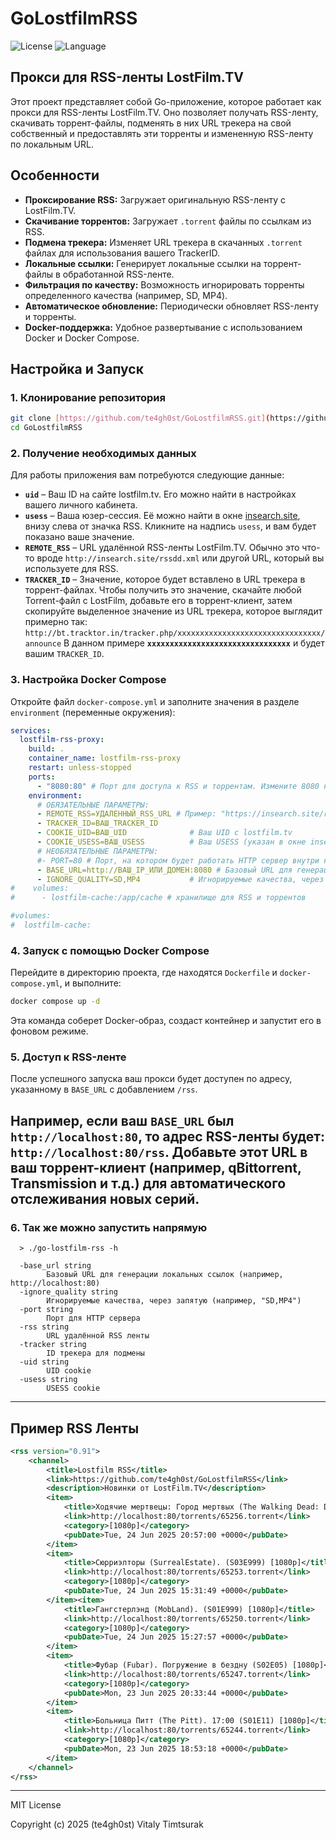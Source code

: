 # GoLostfilmRSS

![License](https://img.shields.io/badge/license-MIT-blue.svg)
![Language](https://img.shields.io/badge/language-Go-brightgreen)

## Прокси для RSS-ленты LostFilm.TV

Этот проект представляет собой Go-приложение, которое работает как прокси для RSS-ленты LostFilm.TV.
Оно позволяет получать RSS-ленту, скачивать торрент-файлы, подменять в них URL трекера на свой собственный и 
предоставлять эти торренты и измененную RSS-ленту по локальным URL.


## Особенности

* **Проксирование RSS:** Загружает оригинальную RSS-ленту с LostFilm.TV.
* **Скачивание торрентов:** Загружает `.torrent` файлы по ссылкам из RSS.
* **Подмена трекера:** Изменяет URL трекера в скачанных `.torrent` файлах для использования вашего TrackerID.
* **Локальные ссылки:** Генерирует локальные ссылки на торрент-файлы в обработанной RSS-ленте.
* **Фильтрация по качеству:** Возможность игнорировать торренты определенного качества (например, SD, MP4).
* **Автоматическое обновление:** Периодически обновляет RSS-ленту и торренты.
* **Docker-поддержка:** Удобное развертывание с использованием Docker и Docker Compose.

## Настройка и Запуск

### 1. Клонирование репозитория

```bash
git clone [https://github.com/te4gh0st/GoLostfilmRSS.git](https://github.com/te4gh0st/GoLostfilmRSS.git)
cd GoLostfilmRSS
````

### 2. Получение необходимых данных

Для работы приложения вам потребуются следующие данные:

* **`uid`** – Ваш ID на сайте lostfilm.tv. Его можно найти в настройках вашего личного кабинета.
* **`usess`** – Ваша юзер-сессия. Её можно найти в окне [insearch.site](http://insearch.site), внизу слева от значка RSS. Кликните на надпись `usess`, и вам будет показано ваше значение.
* **`REMOTE_RSS`** – URL удалённой RSS-ленты LostFilm.TV. Обычно это что-то вроде `http://insearch.site/rssdd.xml` или другой URL, который вы используете для RSS.
* **`TRACKER_ID`** – Значение, которое будет вставлено в URL трекера в торрент-файлах. Чтобы получить это значение, скачайте любой Torrent-файл с LostFilm, добавьте его в торрент-клиент, затем скопируйте выделенное значение из URL трекера, которое выглядит примерно так:
  `http://bt.tracktor.in/tracker.php/xxxxxxxxxxxxxxxxxxxxxxxxxxxxxxxx/announce`
  В данном примере **`xxxxxxxxxxxxxxxxxxxxxxxxxxxxxxxx`** и будет вашим `TRACKER_ID`.

### 3. Настройка Docker Compose

Откройте файл `docker-compose.yml` и заполните значения в разделе `environment` (переменные окружения):

```yaml
services:
  lostfilm-rss-proxy:
    build: .
    container_name: lostfilm-rss-proxy
    restart: unless-stopped
    ports:
      - "8080:80" # Порт для доступа к RSS и торрентам. Измените 8080 на нужный, если занят.
    environment:
      # ОБЯЗАТЕЛЬНЫЕ ПАРАМЕТРЫ:
      - REMOTE_RSS=УДАЛЕННЫЙ_RSS_URL # Пример: "https://insearch.site/rssdd.xml"
      - TRACKER_ID=ВАШ_TRACKER_ID
      - COOKIE_UID=ВАШ_UID              # Ваш UID с lostfilm.tv
      - COOKIE_USESS=ВАШ_USESS          # Ваш USESS (указан в окне insearch.site, внизу слева от значка RSS)
      # НЕОБЯЗАТЕЛЬНЫЕ ПАРАМЕТРЫ:
      #- PORT=80 # Порт, на котором будет работать HTTP сервер внутри контейнера (должен совпадать с EXPOSE в Dockerfile)
      - BASE_URL=http://ВАШ_IP_ИЛИ_ДОМЕН:8080 # Базовый URL для генерации локальных ссылок (ВАЖНО для внешнего доступа)
      - IGNORE_QUALITY=SD,MP4           # Игнорируемые качества, через запятую (например, SD,MP4,1080p)
#    volumes:
#      - lostfilm-cache:/app/cache # хранилище для RSS и торрентов

#volumes:
#  lostfilm-cache:
```

### 4. Запуск с помощью Docker Compose

Перейдите в директорию проекта, где находятся `Dockerfile` и `docker-compose.yml`, и выполните:

```bash
docker compose up -d
```

Эта команда соберет Docker-образ, создаст контейнер и запустит его в фоновом режиме.

### 5. Доступ к RSS-ленте

После успешного запуска ваш прокси будет доступен по адресу, указанному в `BASE_URL` с добавлением `/rss`.

Например, если ваш `BASE_URL` был `http://localhost:80`, то адрес RSS-ленты будет:
`http://localhost:80/rss`. Добавьте этот URL в ваш торрент-клиент (например, qBittorrent, Transmission и т.д.) для автоматического отслеживания новых серий.
-----

### 6. Так же можно запустить напрямую

```shell
  > ./go-lostfilm-rss -h
  
  -base_url string
        Базовый URL для генерации локальных ссылок (например, http://localhost:80)
  -ignore_quality string
        Игнорируемые качества, через запятую (например, "SD,MP4")
  -port string
        Порт для HTTP сервера
  -rss string
        URL удалённой RSS ленты
  -tracker string
        ID трекера для подмены
  -uid string
        UID cookie
  -usess string
        USESS cookie

```

---

## Пример RSS Ленты

```xml
<rss version="0.91">
    <channel>
        <title>Lostfilm RSS</title>
        <link>https://github.com/te4gh0st/GoLostfilmRSS</link>
        <description>Новинки от LostFilm.TV</description>
        <item>
            <title>Ходячие мертвецы: Город мертвых (The Walking Dead: Dead City). Если бы история была пожаром (S02E08) [1080p]</title>
            <link>http://localhost:80/torrents/65256.torrent</link>
            <category>[1080p]</category>
            <pubDate>Tue, 24 Jun 2025 20:57:00 +0000</pubDate>
        </item>
        <item>
            <title>Сюрриэлторы (SurrealEstate). (S03E999) [1080p]</title>
            <link>http://localhost:80/torrents/65253.torrent</link>
            <category>[1080p]</category>
            <pubDate>Tue, 24 Jun 2025 15:31:49 +0000</pubDate>
        </item><item>
            <title>Гангстерлэнд (MobLand). (S01E999) [1080p]</title>
            <link>http://localhost:80/torrents/65250.torrent</link>
            <category>[1080p]</category>
            <pubDate>Tue, 24 Jun 2025 15:27:57 +0000</pubDate>
        </item>
        <item>
            <title>Фубар (Fubar). Погружение в бездну (S02E05) [1080p]</title>
            <link>http://localhost:80/torrents/65247.torrent</link>
            <category>[1080p]</category>
            <pubDate>Mon, 23 Jun 2025 20:33:44 +0000</pubDate>
        </item>
        <item>
            <title>Больница Питт (The Pitt). 17:00 (S01E11) [1080p]</title>
            <link>http://localhost:80/torrents/65244.torrent</link>
            <category>[1080p]</category>
            <pubDate>Mon, 23 Jun 2025 18:53:18 +0000</pubDate>
        </item>
    </channel>
</rss>

```

---
MIT License

Copyright (c) 2025 (te4gh0st) Vitaly Timtsurak